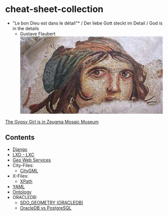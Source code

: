# cheat-sheet-collection

- "Le bon Dieu est dans le détail"* / Der liebe Gott steckt im Detail / God is in the details
    - Gustave Flaubert 
![Gypsy Girl Mozaique](docs/images/cingene_kizi.jpg)

[The Gypsy Girl is in Zeugma Mosaic Museum](https://en.wikipedia.org/wiki/Zeugma_Mosaic_Museum)


## Contents

- [Django](docs/django/django-main.md)
- [LXD - LXC](docs/lxd/lxd.md)
- [Geo Web Services](docs/geo-web-services/geo-web-services.md)
- City-Files:
    - [CityGML](docs/city-files/citygml_vs_gml.md)
- X-Files:
    - [XPath](docs/x-files/xpath.md)
- [YAML](docs/yaml/yaml-main.md)
- [Ontology](docs/ontology/ontology.md)
- ORACLEDB:
    - [SDO_GEOMETRY (ORACLEDB)](docs/oracledb/sdo_geometry.md)
    - [OracleDB vs PostgreSQL](docs/oracledb/oracledb-vs-postgresql-tricks.md)
